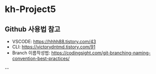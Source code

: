 ﻿# kh-Project5
## Github 사용법 참고
* VSCODE: <https://hhhh88.tistory.com/43>
* CLI: <https://victorydntmd.tistory.com/91>
* Branch 이름작성법: <https://codingsight.com/git-branching-naming-convention-best-practices/>



--
